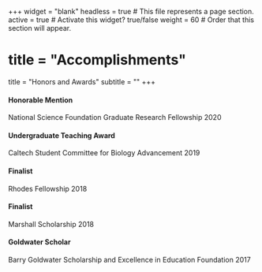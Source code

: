 +++
widget = "blank"
headless = true  # This file represents a page section.
active = true  # Activate this widget? true/false
weight = 60  # Order that this section will appear.

# title = "Accomplish&shy;ments"
title = "Honors and Awards"
subtitle = ""
+++

<h4 class="card-title exp-title text-muted my-0">
Honorable Mention
</h4><div class="card-subtitle my-0 article-metadata">
National Science Foundation Graduate Research Fellowship
<span class="middot-divider"></span>
2020
</div>

<h4 class="card-title exp-title text-muted my-0">
Undergraduate Teaching Award
</h4><div class="card-subtitle my-0 article-metadata">
Caltech Student Committee for Biology Advancement
<span class="middot-divider"></span>
2019
</div>

<h4 class="card-title exp-title text-muted my-0">
Finalist
</h4><div class="card-subtitle my-0 article-metadata">
Rhodes Fellowship
<span class="middot-divider"></span>
2018
</div>

<h4 class="card-title exp-title text-muted my-0">
Finalist
</h4><div class="card-subtitle my-0 article-metadata">
Marshall Scholarship
<span class="middot-divider"></span>
2018
</div>

<h4 class="card-title exp-title text-muted my-0">
Goldwater Scholar
</h4><div class="card-subtitle my-0 article-metadata">
Barry Goldwater Scholarship and Excellence in Education Foundation
<span class="middot-divider"></span>
2017
</div>